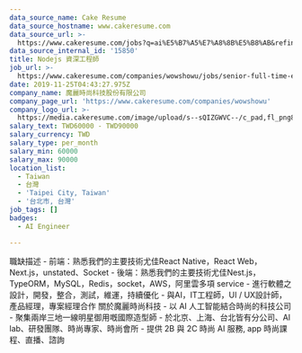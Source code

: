 ```yaml
---
data_source_name: Cake Resume
data_source_hostname: www.cakeresume.com
data_source_url: >-
  https://www.cakeresume.com/jobs?q=ai%E5%B7%A5%E7%A8%8B%E5%B8%AB&refinementList%5Blang_[…]y_type%5D=per_year&range%5Bsalary_range%5D%5Bmin%5D=1000000
data_source_internal_id: '15850'
title: Nodejs 資深工程師
job_url: >-
  https://www.cakeresume.com/companies/wowshowu/jobs/senior-full-time-engineer-c884c9
date: 2019-11-25T04:43:27.975Z
company_name: 魔麗時尚科技股份有限公司
company_page_url: 'https://www.cakeresume.com/companies/wowshowu'
company_logo_url: >-
  https://media.cakeresume.com/image/upload/s--sQIZGWVC--/c_pad,fl_png8,h_200,w_200/v1520840305/zyu33s4lbmqn1b72i2br.png
salary_text: TWD60000 - TWD90000
salary_currency: TWD
salary_type: per_month
salary_min: 60000
salary_max: 90000
location_list:
  - Taiwan
  - 台灣
  - 'Taipei City, Taiwan'
  - '台北市, 台灣'
job_tags: []
badges:
  - AI Engineer

---
```


職缺描述 - 前端：熟悉我們的主要技術尤佳React Native，React Web，Next.js，unstated、Socket - 後端：熟悉我們的主要技術尤佳Nest.js，TypeORM，MySQL，Redis，socket，AWS，阿里雲多項 service - 進行軟體之設計，開發，整合，測試，維運，持續優化 - 與AI，IT工程師，UI / UX設計師，產品經理，專案經理合作 關於魔麗時尚科技 - 以 AI 人工智能結合時尚的科技公司 - 聚集兩岸三地一線明星御用嘅國際造型師 - 於北京、上海、台北皆有分公司、AI lab、研發團隊、時尚專家、時尚會所 - 提供 2B 與 2C 時尚 AI 服務, app 時尚課程、直播、諮詢